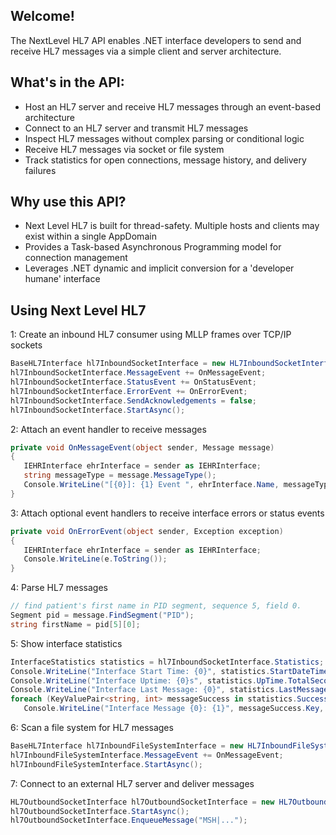 ## Welcome!

The NextLevel HL7 API enables .NET interface developers to send and receive HL7 messages via a simple client and server architecture.

## What's in the API:

*   Host an HL7 server and receive HL7 messages through an event-based architecture
*   Connect to an HL7 server and transmit HL7 messages
*   Inspect HL7 messages without complex parsing or conditional logic 
*   Receive HL7 messages via socket or file system
*   Track statistics for open connections, message history, and delivery failures

## Why use this API?
*   Next Level HL7 is built for thread-safety.  Multiple hosts and clients may exist within a single AppDomain
*   Provides a Task-based Asynchronous Programming model for connection management
*   Leverages .NET dynamic and implicit conversion for a 'developer humane' interface

## Using Next Level HL7
1: Create an inbound HL7 consumer using MLLP frames over TCP/IP sockets
```c#
BaseHL7Interface hl7InboundSocketInterface = new HL7InboundSocketInterface("Inbound Socket Sample", 2575);
hl7InboundSocketInterface.MessageEvent += OnMessageEvent;
hl7InboundSocketInterface.StatusEvent += OnStatusEvent;
hl7InboundSocketInterface.ErrorEvent += OnErrorEvent;
hl7InboundSocketInterface.SendAcknowledgements = false;
hl7InboundSocketInterface.StartAsync();
```


2: Attach an event handler to receive messages
```c#
private void OnMessageEvent(object sender, Message message)
{
   IEHRInterface ehrInterface = sender as IEHRInterface;
   string messageType = message.MessageType();
   Console.WriteLine("[{0}]: {1} Event ", ehrInterface.Name, messageType);
}
```

3: Attach optional event handlers to receive interface errors or status events
```c#
private void OnErrorEvent(object sender, Exception exception)
{
   IEHRInterface ehrInterface = sender as IEHRInterface;
   Console.WriteLine(e.ToString());
}
```

4: Parse HL7 messages
```c#
// find patient's first name in PID segment, sequence 5, field 0.  
Segment pid = message.FindSegment("PID");
string firstName = pid[5][0];
```

5: Show interface statistics
```c#
InterfaceStatistics statistics = hl7InboundSocketInterface.Statistics;
Console.WriteLine("Interface Start Time: {0}", statistics.StartDateTime.ToString());
Console.WriteLine("Interface Uptime: {0}s", statistics.UpTime.TotalSeconds);
Console.WriteLine("Interface Last Message: {0}", statistics.LastMessageDateTime.ToString());
foreach (KeyValuePair<string, int> messageSuccess in statistics.Successes)
   Console.WriteLine("Interface Message {0}: {1}", messageSuccess.Key, messageSuccess.Value);
```

6: Scan a file system for HL7 messages
```c#
BaseHL7Interface hl7InboundFileSystemInterface = new HL7InboundFileSystemInterface("File System Sample", @"C:\", "hl7");
hl7InboundFileSystemInterface.MessageEvent += OnMessageEvent;
hl7InboundFileSystemInterface.StartAsync();
```

7: Connect to an external HL7 server and deliver messages
```c#
HL7OutboundSocketInterface hl7OutboundSocketInterface = new HL7OutboundSocketInterface("Outbound Socket Sample", "127.0.0.1", 2575);
hl7OutboundSocketInterface.StartAsync();
hl7OutboundSocketInterface.EnqueueMessage("MSH|...");
```
